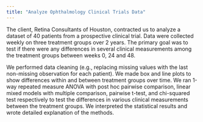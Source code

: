 ```yaml
---
title: "Analyze Ophthalmology Clinical Trials Data"
---
```


The client, Retina Consultants of Houston, contracted us to analyze a dataset of 40 patients from a prospective clinical trial. Data were collected weekly on three treatment groups over 2 years. The primary goal was to test if there were any differences in several clinical measurements among the treatment groups between weeks 0, 24 and 48.

We performed data cleaning (e.g., replacing missing values with the last non-missing observation for each patient). We made box and line plots to show differences within and between treatment groups over time. We ran 1-way repeated measure ANOVA with post hoc pairwise comparison, linear mixed models with multiple comparison, pairwise t-test, and chi-squared test respectively to test the differences in various clinical measurements between the treatment groups. We interpreted the statistical results and wrote detailed explanation of the methods.
